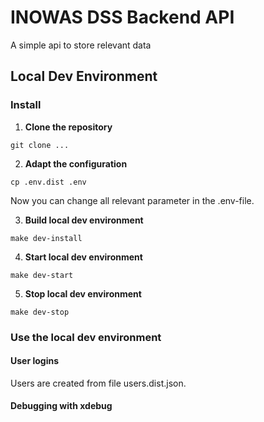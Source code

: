 # INOWAS DSS Backend API

A simple api to store relevant data

## Local Dev Environment

### Install

1. **Clone the repository**
```
git clone ...
```
2. **Adapt the configuration**
```
cp .env.dist .env
```
Now you can change all relevant parameter in the .env-file.

3. **Build local dev environment**
```
make dev-install
```
4. **Start local dev environment**
```
make dev-start
```
5. **Stop local dev environment**
```
make dev-stop
```

### Use the local dev environment

#### User logins

Users are created from file users.dist.json.

#### Debugging with xdebug




